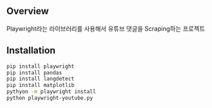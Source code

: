 ## Overview

Playwright라는 라이브러리를 사용해서 유튜브 댓글을 Scraping하는 프로젝트

## Installation

```bash
pip install playwright
pip install pandas
pip install langdetect
pip install matplotlib
pythyon -m playwright install
python playwright-youtube.py
```
